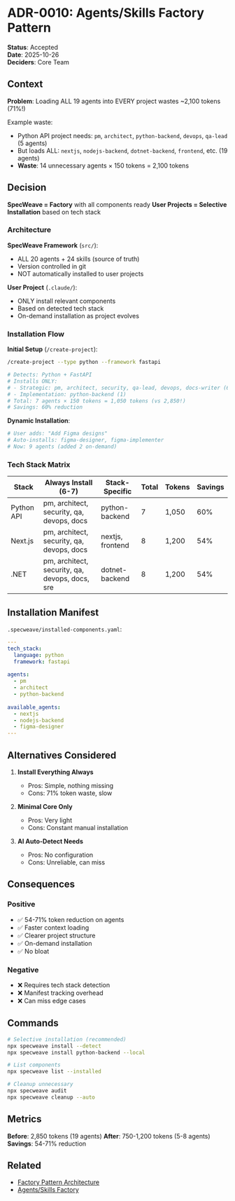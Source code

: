 # ADR-0010: Agents/Skills Factory Pattern

**Status**: Accepted  
**Date**: 2025-10-26  
**Deciders**: Core Team  

## Context

**Problem**: Loading ALL 19 agents into EVERY project wastes ~2,100 tokens (71%!)

Example waste:
- Python API project needs: `pm`, `architect`, `python-backend`, `devops`, `qa-lead` (5 agents)
- But loads ALL: `nextjs`, `nodejs-backend`, `dotnet-backend`, `frontend`, etc. (19 agents)
- **Waste**: 14 unnecessary agents × 150 tokens = 2,100 tokens

## Decision

**SpecWeave = Factory** with all components ready
**User Projects = Selective Installation** based on tech stack

### Architecture

**SpecWeave Framework** (`src/`):
- ALL 20 agents + 24 skills (source of truth)
- Version controlled in git
- NOT automatically installed to user projects

**User Project** (`.claude/`):
- ONLY install relevant components
- Based on detected tech stack
- On-demand installation as project evolves

### Installation Flow

**Initial Setup** (`/create-project`):
```bash
/create-project --type python --framework fastapi

# Detects: Python + FastAPI
# Installs ONLY:
# - Strategic: pm, architect, security, qa-lead, devops, docs-writer (6)
# - Implementation: python-backend (1)
# Total: 7 agents × 150 tokens = 1,050 tokens (vs 2,850!)
# Savings: 60% reduction
```

**Dynamic Installation**:
```bash
# User adds: "Add Figma designs"
# Auto-installs: figma-designer, figma-implementer
# Now: 9 agents (added 2 on-demand)
```

### Tech Stack Matrix

| Stack | Always Install (6-7) | Stack-Specific | Total | Tokens | Savings |
|-------|----------------------|----------------|-------|--------|---------|
| Python API | pm, architect, security, qa, devops, docs | python-backend | 7 | 1,050 | 60% |
| Next.js | pm, architect, security, qa, devops, docs | nextjs, frontend | 8 | 1,200 | 54% |
| .NET | pm, architect, security, qa, devops, docs, sre | dotnet-backend | 8 | 1,200 | 54% |

## Installation Manifest

`.specweave/installed-components.yaml`:
```yaml
---
tech_stack:
  language: python
  framework: fastapi
  
agents:
  - pm
  - architect
  - python-backend
  
available_agents:
  - nextjs
  - nodejs-backend
  - figma-designer
---
```

## Alternatives Considered

1. **Install Everything Always**
   - Pros: Simple, nothing missing
   - Cons: 71% token waste, slow
   
2. **Minimal Core Only**
   - Pros: Very light
   - Cons: Constant manual installation
   
3. **AI Auto-Detect Needs**
   - Pros: No configuration
   - Cons: Unreliable, can miss

## Consequences

### Positive
- ✅ 54-71% token reduction on agents
- ✅ Faster context loading
- ✅ Clearer project structure
- ✅ On-demand installation
- ✅ No bloat

### Negative
- ❌ Requires tech stack detection
- ❌ Manifest tracking overhead
- ❌ Can miss edge cases

## Commands

```bash
# Selective installation (recommended)
npx specweave install --detect
npx specweave install python-backend --local

# List components
npx specweave list --installed

# Cleanup unnecessary
npx specweave audit
npx specweave cleanup --auto
```

## Metrics

**Before**: 2,850 tokens (19 agents)
**After**: 750-1,200 tokens (5-8 agents)
**Savings**: 54-71% reduction

## Related

- [Factory Pattern Architecture](../../../increments/0001-core-framework/reports/FACTORY-PATTERN-ARCHITECTURE.md)
- [Agents/Skills Factory](../../../../CLAUDE.md#agentsskills-factory-pattern)
